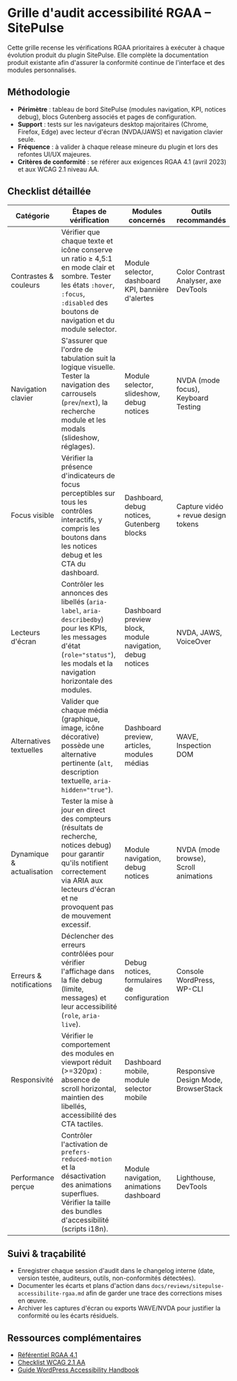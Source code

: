 # Grille d'audit accessibilité RGAA – SitePulse

Cette grille recense les vérifications RGAA prioritaires à exécuter à chaque évolution produit du plugin SitePulse. Elle complète la documentation produit existante afin d'assurer la conformité continue de l'interface et des modules personnalisés.

## Méthodologie
- **Périmètre** : tableau de bord SitePulse (modules navigation, KPI, notices debug), blocs Gutenberg associés et pages de configuration.
- **Support** : tests sur les navigateurs desktop majoritaires (Chrome, Firefox, Edge) avec lecteur d'écran (NVDA/JAWS) et navigation clavier seule.
- **Fréquence** : à valider à chaque release mineure du plugin et lors des refontes UI/UX majeures.
- **Critères de conformité** : se référer aux exigences RGAA 4.1 (avril 2023) et aux WCAG 2.1 niveau AA.

## Checklist détaillée

| Catégorie | Étapes de vérification | Modules concernés | Outils recommandés |
| --- | --- | --- | --- |
| Contrastes & couleurs | Vérifier que chaque texte et icône conserve un ratio ≥ 4,5:1 en mode clair et sombre. Tester les états `:hover`, `:focus`, `:disabled` des boutons de navigation et du module selector. | Module selector, dashboard KPI, bannière d'alertes | Color Contrast Analyser, axe DevTools |
| Navigation clavier | S'assurer que l'ordre de tabulation suit la logique visuelle. Tester la navigation des carrousels (`prev`/`next`), la recherche module et les modals (slideshow, réglages). | Module selector, slideshow, debug notices | NVDA (mode focus), Keyboard Testing |
| Focus visible | Vérifier la présence d'indicateurs de focus perceptibles sur tous les contrôles interactifs, y compris les boutons dans les notices debug et les CTA du dashboard. | Dashboard, debug notices, Gutenberg blocks | Capture vidéo + revue design tokens |
| Lecteurs d'écran | Contrôler les annonces des libellés (`aria-label`, `aria-describedby`) pour les KPIs, les messages d'état (`role="status"`), les modals et la navigation horizontale des modules. | Dashboard preview block, module navigation, debug notices | NVDA, JAWS, VoiceOver |
| Alternatives textuelles | Valider que chaque média (graphique, image, icône décorative) possède une alternative pertinente (`alt`, description textuelle, `aria-hidden="true"`). | Dashboard preview, articles, modules médias | WAVE, Inspection DOM |
| Dynamique & actualisation | Tester la mise à jour en direct des compteurs (résultats de recherche, notices debug) pour garantir qu'ils notifient correctement via ARIA aux lecteurs d'écran et ne provoquent pas de mouvement excessif. | Module navigation, debug notices | NVDA (mode browse), Scroll animations |
| Erreurs & notifications | Déclencher des erreurs contrôlées pour vérifier l'affichage dans la file debug (limite, messages) et leur accessibilité (`role`, `aria-live`). | Debug notices, formulaires de configuration | Console WordPress, WP-CLI |
| Responsivité | Vérifier le comportement des modules en viewport réduit (>=320px) : absence de scroll horizontal, maintien des libellés, accessibilité des CTA tactiles. | Dashboard mobile, module selector mobile | Responsive Design Mode, BrowserStack |
| Performance perçue | Contrôler l'activation de `prefers-reduced-motion` et la désactivation des animations superflues. Vérifier la taille des bundles d'accessibilité (scripts i18n). | Module navigation, animations dashboard | Lighthouse, DevTools |

## Suivi & traçabilité
- Enregistrer chaque session d'audit dans le changelog interne (date, version testée, auditeurs, outils, non-conformités détectées).
- Documenter les écarts et plans d'action dans `docs/reviews/sitepulse-accessibilite-rgaa.md` afin de garder une trace des corrections mises en œuvre.
- Archiver les captures d'écran ou exports WAVE/NVDA pour justifier la conformité ou les écarts résiduels.

## Ressources complémentaires
- [Référentiel RGAA 4.1](https://accessibilite.numerique.gouv.fr/)
- [Checklist WCAG 2.1 AA](https://www.w3.org/WAI/WCAG21/quickref/)
- [Guide WordPress Accessibility Handbook](https://make.wordpress.org/accessibility/handbook/)
